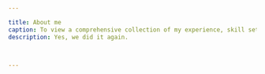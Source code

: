 ```yaml
---

title: About me
caption: To view a comprehensive collection of my experience, skill sets, and values, please refer to the resume PDF below.
description: Yes, we did it again. 



---
```

